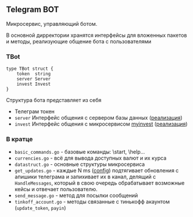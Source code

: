 ## Telegram BOT

Микросервис, управляющий ботом.

В основной дирректории хранятся интерфейсы для вложенных пакетов и методы, реализующие общение бота с пользователями

### TBot

``` golang
type TBot struct {
	token  string
	server Server
	invest Invest
}
```

Структура бота представляет из себя
- Телеграм токен
- `server` Интерфейс общения с сервером базы данных ([реализация](server_client/README.md))
- `invest` Интерфейс общения с микросервисом [myinvest](../myinvest/README.MD) ([реализация](myinvest_client/README.md))

### В кратце
- `basic_commands.go` - базовые команды: \start, \help...
- `currencies.go` - всё для вывода доступных валют и их курса
- `datastruct.go` - основные структуры микросервиса
- `get_updates.go` - каждые N ms ([config](../../config)) подтягивает обновления с апишики телеграма и запихивает их в канал, делящий с `HandleMessages`, который в свою очередь обрабатывает возможные кейсы и отвечает пользователю.
- `send_message.go` - метод для посылки сообщений 
- `tinkoff_account.go` - методы связанные с тинькофф акаунтом (`update_token`, `payin`)